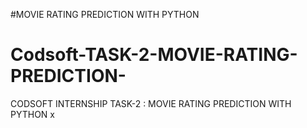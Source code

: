 #MOVIE RATING PREDICTION WITH PYTHON
# Codsoft-TASK-2-MOVIE-RATING-PREDICTION-
CODSOFT INTERNSHIP TASK-2 : MOVIE RATING PREDICTION WITH PYTHON x